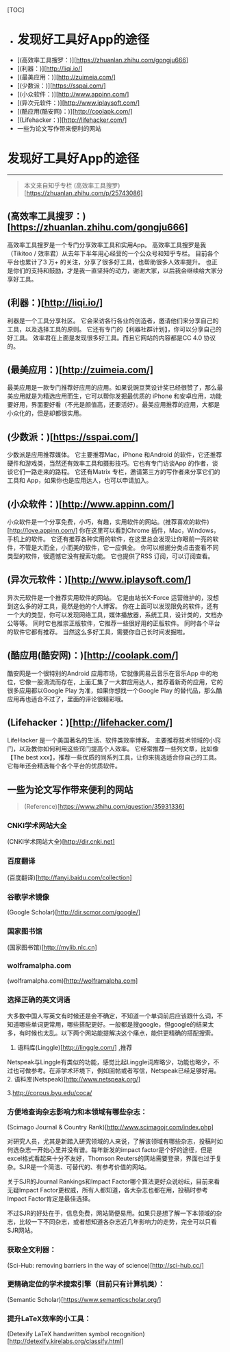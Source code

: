 [TOC]
<!-- MarkdownTOC -->

- # 发现好工具好App的途径
- [(高效率工具搜罗：)][https://zhuanlan.zhihu.com/gongju666]
- [(利器：)][http://liqi.io/]
- [(最美应用：)][http://zuimeia.com/]
- [(少数派：)][https://sspai.com/]
- [(小众软件：)][http://www.appinn.com/]
- [(异次元软件：)][http://www.iplaysoft.com/]
- [(酷应用(酷安网)：)][http://coolapk.com/]
- [(Lifehacker：)][http://lifehacker.com/]
- 一些为论文写作带来便利的网站

<!-- /MarkdownTOC -->

# 发现好工具好App的途径
---

> 本文来自知乎专栏 (高效率工具搜罗)[https://zhuanlan.zhihu.com/p/25743086]

## (高效率工具搜罗：)[https://zhuanlan.zhihu.com/gongju666]
高效率工具搜罗是一个专门分享效率工具和实用App。
高效率工具搜罗是我（Tikitoo / 效率君）从去年下半年用心经营的一个公众号和知乎专栏。
目前各个平台也累计了3 万+ 的关注，分享了很多好工具，也帮助很多人效率提升。
也正是你们的支持和鼓励，才是我一直坚持的动力，谢谢大家，以后我会继续给大家分享好工具。

## (利器：)[http://liqi.io/]
利器是一个工具分享社区。
它会采访各行各业的创造者，邀请他们来分享自己的工具，以及选择工具的原则。
它还有专门的【利器社群计划】，你可以分享自己的好工具。
效率君在上面是发现很多好工具。而且它网站的内容都是CC 4.0 协议的。

## (最美应用：)[http://zuimeia.com/]
最美应用是一款专门推荐好应用的应用。如果说豌豆荚设计奖已经很赞了，那么最美应用就是为精选应用而生，它可以帮你发掘最优质的 iPhone 和安卓应用，功能要好用，界面要好看（不光是颜值高，还要活好）。最美应用推荐的应用，大都是小众化的，但是却都很实用。

## (少数派：)[https://sspai.com/]
少数派是应用推荐媒体。
它主要推荐Mac，iPhone 和Android 的软件，它还推荐硬件和游戏类，当然还有效率工具和摄影技巧。它也有专门访谈App 的作者，谈谈它们一路走来的路程。
它还有Matrix 专栏，邀请第三方的写作者来分享它们的工具和 App，如果你也是应用达人，也可以申请加入。

## (小众软件：)[http://www.appinn.com/]
小众软件是一个分享免费，小巧，有趣，实用软件的网站。(推荐喜欢的软件)[http://love.appinn.com/]
你在这里可以看到Chrome 插件，Mac，Windows，手机上的软件。
它还有推荐各种实用的软件，在这里总会发现让你眼前一亮的软件，不管是大而全，小而美的软件，它一应俱全。
你可以根据分类点击查看不同类型的软件，很遗憾它没有搜索功能。
它也提供了RSS 订阅，可以订阅查看。

## (异次元软件：)[http://www.iplaysoft.com/]
异次元软件是一个推荐实用软件的网站。
它是由站长X-Force 运营维护的，没想到这么多的好工具，竟然是他的个人博客。
你在上面可以发现限免的软件，还有一个大的类型，你可以发现网络工具，媒体播放器，系统工具，设计类的，文档办公等等。
同时它也推崇正版软件，它推荐一些很好用的正版软件。
同时各个平台的软件它都有推荐。
当然这么多好工具，需要你自己长时间发掘啦。

## (酷应用(酷安网)：)[http://coolapk.com/]
酷安网是一个很特别的Android 应用市场，它就像网易云音乐在音乐App 中的地位，它像一股清流而存在，上面汇集了一大群应用达人，推荐着新奇的应用，它的很多应用都以Google Play 为准，如果你想找一个Google Play 的替代品，那么酷应用再也适合不过了，里面的评论很精彩哦。

## (Lifehacker：)[http://lifehacker.com/]
LifeHacker 是一个美国著名的生活、软件类效率博客。
主要推荐技术领域的小窍门，以及教你如何利用这些窍门提高个人效率。
它经常推荐一些列文章，比如像【The best xxx】，推荐一些优质的同系列工具，让你来挑选适合你自己的工具。
它每年还会精选每个各个平台的优质软件。

## 一些为论文写作带来便利的网站
> (Reference)[https://www.zhihu.com/question/35931336]

### CNKI学术网站大全
(CNKI学术网站大全)[http://dir.cnki.net]

### 百度翻译
(百度翻译)[http://fanyi.baidu.com/collection]

### 谷歌学术镜像
(Google Scholar)[http://dir.scmor.com/google/]

### 国家图书馆
(国家图书馆)[http://mylib.nlc.cn]

### wolframalpha.com
(wolframalpha.com)[http://wolframalpha.com]

### 选择正确的英文词语
大多数中国人写英文有时候还是会不确定，不知道一个单词前后应该跟什么词，不知道哪些单词更常用，哪些搭配更好。一般都是搜google，但google的结果太多，有时候也太乱。以下两个网站能提解决这个痛点，能供更精确的搭配搜索。
1. 语料库(Linggle)[http://linggle.com/] ,推荐

Netspeak与Linggle有类似的功能，感觉比起Linggle词库略少，功能也略少，不过也可做参考。在非学术环境下，例如回帖或者写信，Netspeak已经足够好用。
2. 语料库(Netspeak)[http://www.netspeak.org/]

3.http://corpus.byu.edu/coca/

### 方便地查询杂志影响力和本领域有哪些杂志：
(Scimago Journal & Country Rank)[http://www.scimagojr.com/index.php]

对研究人员，尤其是新踏入研究领域的人来说，了解该领域有哪些杂志，投稿时如何选杂志一开始心里并没有谱。每年新发的impact factor是个好的途径，但是excel格式看起来十分不友好，Thomson Reuters的网站需要登录，界面也过于复杂。SJR是一个简洁、可替代的、有参考价值的网站。

关于SJR的Journal Rankings和Impact Factor哪个算法更好众说纷纭，目前来看无疑Impact Factor更权威，所有人都知道，各大杂志也都在用，投稿时参考Impact Factor肯定是最佳选择。

不过SJR的好处在于，信息免费，网站简便易用。如果只是想了解一下本领域的杂志，比较一下不同杂志，或者想知道各杂志近几年影响力的走势，完全可以只看SJR网站。

### 获取全文利器：
(Sci-Hub: removing barriers in the way of science)[http://sci-hub.cc/]

### 更精确定位的学术搜索引擎（目前只有计算机类）：
(Semantic Scholar)[https://www.semanticscholar.org/]

### 提升LaTeX效率的小工具：
(Detexify LaTeX handwritten symbol recognition)[http://detexify.kirelabs.org/classify.html]
